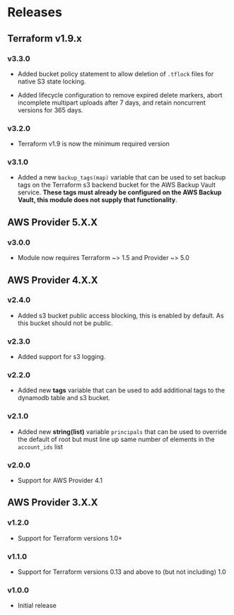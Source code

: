 # Releases

## Terraform v1.9.x

### v3.3.0

* Added bucket policy statement to allow deletion of `.tflock` files for native S3 state locking.

* Added lifecycle configuration to remove expired delete markers, abort incomplete multipart uploads after 7 days, and retain noncurrent versions for 365 days.

### v3.2.0

* Terraform v1.9 is now the minimum required version

### v3.1.0

* Added a new `backup_tags(map)` variable that can be used to set backup tags on the Terraform s3 backend bucket for the AWS Backup Vault service. **These tags must already be configured on the AWS Backup Vault, this module does not supply that functionality**.

## AWS Provider 5.X.X

### v3.0.0

* Module now requires Terraform ~> 1.5 and Provider ~> 5.0

## AWS Provider 4.X.X

### v2.4.0

* Added s3 bucket public access blocking, this is enabled by default. As this bucket should not be public.

### v2.3.0

* Added support for s3 logging.

### v2.2.0

* Added new **tags** variable that can be used to add additional tags to the dynamodb table and s3 bucket.

### v2.1.0

* Added new **string(list)** variable `principals` that can be used to override the default of root
but must line up same number of elements in the `account_ids` list

### v2.0.0

* Support for AWS Provider 4.1

## AWS Provider 3.X.X

### v1.2.0

* Support for Terraform versions 1.0+

### v1.1.0

* Support for Terraform versions 0.13 and above to (but not including) 1.0

### v1.0.0

* Initial release
